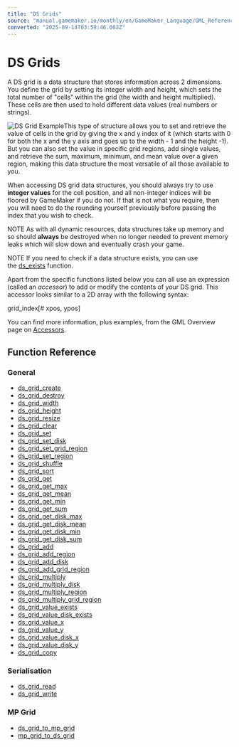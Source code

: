 ```yaml
---
title: "DS Grids"
source: "manual.gamemaker.io/monthly/en/GameMaker_Language/GML_Reference/Data_Structures/DS_Grids/DS_Grids.htm"
converted: "2025-09-14T03:59:46.002Z"
---
```


# DS Grids

A DS grid is a data structure that stores information across 2 dimensions. You define the grid by setting its integer width and height, which sets the total number of "cells" within the grid (the width and height multiplied). These cells are then used to hold different data values (real numbers or strings).

![DS Grid Example](../../../../assets/Images/Scripting_Reference/GML/Reference/Data_Structures/ds_grid_basic.png)This type of structure allows you to set and retrieve the value of cells in the grid by giving the x and y index of it (which starts with 0 for both the x and the y axis and goes up to the width - 1 and the height -1). But you can also set the value in specific grid regions, add single values, and retrieve the sum, maximum, minimum, and mean value over a given region, making this data structure the most versatile of all those available to you.

When accessing DS grid data structures, you should always try to use **integer values** for the cell position, and all non-integer indices will be floored by GameMaker if you do not. If that is not what you require, then you will need to do the rounding yourself previously before passing the index that you wish to check.

NOTE As with all dynamic resources, data structures take up memory and so should **always** be destroyed when no longer needed to prevent memory leaks which will slow down and eventually crash your game.

NOTE If you need to check if a data structure exists, you can use the [ds\_exists](../ds_exists.md) function.

Apart from the specific functions listed below you can all use an expression (called an _accessor_) to add or modify the contents of your DS grid. This accessor looks similar to a 2D array with the following syntax:

grid\_index\[# xpos, ypos\]

You can find more information, plus examples, from the GML Overview page on [Accessors](../../../../../../../GameMaker_Language/GML_Overview/Accessors.md).

## Function Reference

### General

-   [ds\_grid\_create](ds_grid_create.md)
-   [ds\_grid\_destroy](ds_grid_destroy.md)
-   [ds\_grid\_width](ds_grid_width.md)
-   [ds\_grid\_height](ds_grid_height.md)
-   [ds\_grid\_resize](ds_grid_resize.md)
-   [ds\_grid\_clear](ds_grid_clear.md)
-   [ds\_grid\_set](ds_grid_set.md)
-   [ds\_grid\_set\_disk](ds_grid_set_disk.md)
-   [ds\_grid\_set\_grid\_region](ds_grid_set_grid_region.md)
-   [ds\_grid\_set\_region](ds_grid_set_region.md)
-   [ds\_grid\_shuffle](ds_grid_shuffle.md)
-   [ds\_grid\_sort](ds_grid_sort.md)
-   [ds\_grid\_get](ds_grid_get.md)
-   [ds\_grid\_get\_max](ds_grid_get_max.md)
-   [ds\_grid\_get\_mean](ds_grid_get_mean.md)
-   [ds\_grid\_get\_min](ds_grid_get_min.md)
-   [ds\_grid\_get\_sum](ds_grid_get_sum.md)
-   [ds\_grid\_get\_disk\_max](ds_grid_get_disk_max.md)
-   [ds\_grid\_get\_disk\_mean](ds_grid_get_disk_mean.md)
-   [ds\_grid\_get\_disk\_min](ds_grid_get_disk_min.md)
-   [ds\_grid\_get\_disk\_sum](ds_grid_get_disk_sum.md)
-   [ds\_grid\_add](ds_grid_add.md)
-   [ds\_grid\_add\_region](ds_grid_add_region.md)
-   [ds\_grid\_add\_disk](ds_grid_add_disk.md)
-   [ds\_grid\_add\_grid\_region](ds_grid_add_grid_region.md)
-   [ds\_grid\_multiply](ds_grid_multiply.md)
-   [ds\_grid\_multiply\_disk](ds_grid_multiply_disk.md)
-   [ds\_grid\_multiply\_region](ds_grid_multiply_region.md)
-   [ds\_grid\_multiply\_grid\_region](ds_grid_multiply_grid_region.md)
-   [ds\_grid\_value\_exists](ds_grid_value_exists.md)
-   [ds\_grid\_value\_disk\_exists](ds_grid_value_disk_exists.md)
-   [ds\_grid\_value\_x](ds_grid_value_x.md)
-   [ds\_grid\_value\_y](ds_grid_value_y.md)
-   [ds\_grid\_value\_disk\_x](ds_grid_value_disk_x.md)
-   [ds\_grid\_value\_disk\_y](ds_grid_value_disk_y.md)
-   [ds\_grid\_copy](ds_grid_copy.md)

### Serialisation

-   [ds\_grid\_read](ds_grid_read.md)
-   [ds\_grid\_write](ds_grid_write.md)

### MP Grid

-   [ds\_grid\_to\_mp\_grid](ds_grid_to_mp_grid.md)
-   [mp\_grid\_to\_ds\_grid](../../Movement_And_Collisions/Motion_Planning/mp_grid_to_ds_grid.md)